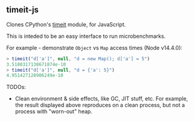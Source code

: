 ## timeit-js
Clones CPython's [timeit](https://docs.python.org/3/library/timeit.html) module, for JavaScript.

This is inteded to be an easy interface to run microbenchmarks.

For example - demonstrate `Object` vs `Map` access times (Node v14.4.0):
```js
> timeit("d['a']", null, "d = new Map(); d['a'] = 5")
3.5180317138671874e-10
> timeit("d['a']", null, "d = {'a': 5}")
4.951427128906249e-10
```

TODOs:
* Clean environment & side effects, like GC, JIT stuff, etc. For example, the result displayed above reproduces  on a clean process, but not a process with "worn-out" heap.
